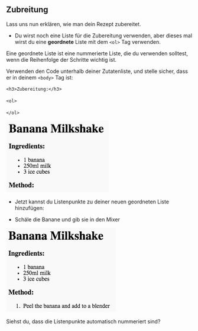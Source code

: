 ## Zubreitung

Lass uns nun erklären, wie man dein Rezept zubereitet.

+ Du wirst noch eine Liste für die Zubereitung verwenden, aber dieses mal wirst du eine **geordnete** Liste mit dem `<ol>` Tag verwenden.

Eine geordnete Liste ist eine nummerierte Liste, die du verwenden solltest, wenn die Reihenfolge der Schritte wichtig ist.

Verwenden den Code unterhalb deiner Zutatenliste, und stelle sicher, dass er in deinem `<body>` Tag ist:

    <h3>Zubereitung:</h3>
    
    <ol>
    
    </ol>
    

![Screenshot](images/recipe-method.png)

+ Jetzt kannst du Listenpunkte zu deiner neuen geordneten Liste hinzufügen:

    <li>Schäle die Banane und gib sie in den Mixer</li>
    

![Screenshot](images/recipe-ol.png)

Siehst du, dass die Listenpunkte automatisch nummeriert sind?